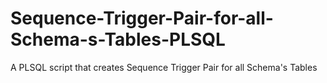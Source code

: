 # Sequence-Trigger-Pair-for-all-Schema-s-Tables-PLSQL
A PLSQL script that creates Sequence Trigger Pair for all Schema's Tables
